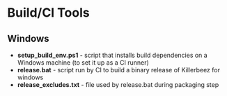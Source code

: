 # Build/CI Tools

## Windows
* **setup_build_env.ps1** - script that installs build dependencies on a Windows machine (to set it up as a CI runner)
* **release.bat** - script run by CI to build a binary release of Killerbeez for windows
* **release_excludes.txt** - file used by release.bat during packaging step
